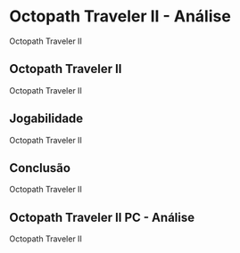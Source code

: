 ---
---

# Octopath Traveler II - Análise

Octopath Traveler II

## Octopath Traveler II

Octopath Traveler II

## Jogabilidade

Octopath Traveler II

## Conclusão

Octopath Traveler II

## Octopath Traveler II PC - Análise

Octopath Traveler II
